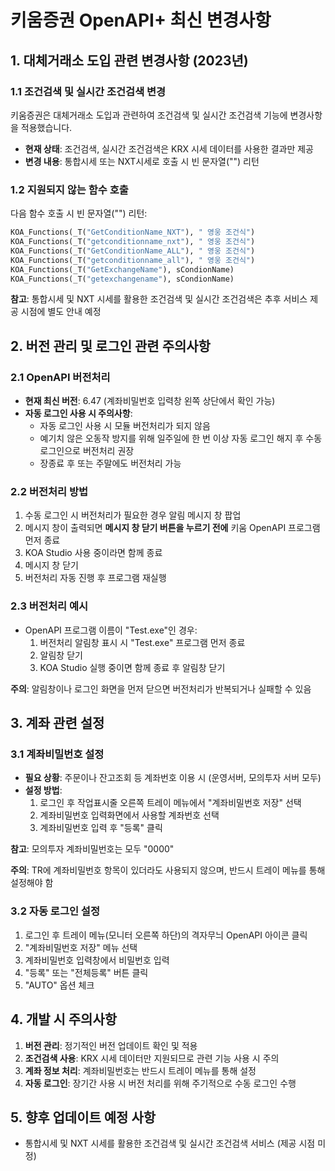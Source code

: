 # 키움증권 OpenAPI+ 최신 변경사항

## 1. 대체거래소 도입 관련 변경사항 (2023년)

### 1.1 조건검색 및 실시간 조건검색 변경

키움증권은 대체거래소 도입과 관련하여 조건검색 및 실시간 조건검색 기능에 변경사항을 적용했습니다.

- **현재 상태**: 조건검색, 실시간 조건검색은 KRX 시세 데이터를 사용한 결과만 제공
- **변경 내용**: 통합시세 또는 NXT시세로 호출 시 빈 문자열("") 리턴

### 1.2 지원되지 않는 함수 호출

다음 함수 호출 시 빈 문자열("") 리턴:
```python
KOA_Functions(_T("GetConditionName_NXT"), " 영웅 조건식")
KOA_Functions(_T("getconditionname_nxt"), " 영웅 조건식")
KOA_Functions(_T("GetConditionName_ALL"), " 영웅 조건식")
KOA_Functions(_T("getconditionname_all"), " 영웅 조건식")
KOA_Functions(_T("GetExchangeName"), sCondionName)
KOA_Functions(_T("getexchangename"), sCondionName)
```

**참고**: 통합시세 및 NXT 시세를 활용한 조건검색 및 실시간 조건검색은 추후 서비스 제공 시점에 별도 안내 예정

## 2. 버전 관리 및 로그인 관련 주의사항

### 2.1 OpenAPI 버전처리

- **현재 최신 버전**: 6.47 (계좌비밀번호 입력창 왼쪽 상단에서 확인 가능)
- **자동 로그인 사용 시 주의사항**: 
  - 자동 로그인 사용 시 모듈 버전처리가 되지 않음
  - 예기치 않은 오동작 방지를 위해 일주일에 한 번 이상 자동 로그인 해지 후 수동 로그인으로 버전처리 권장
  - 장종료 후 또는 주말에도 버전처리 가능

### 2.2 버전처리 방법

1. 수동 로그인 시 버전처리가 필요한 경우 알림 메시지 창 팝업
2. 메시지 창이 출력되면 **메시지 창 닫기 버튼을 누르기 전에** 키움 OpenAPI 프로그램 먼저 종료
3. KOA Studio 사용 중이라면 함께 종료
4. 메시지 창 닫기
5. 버전처리 자동 진행 후 프로그램 재실행

### 2.3 버전처리 예시

- OpenAPI 프로그램 이름이 "Test.exe"인 경우:
  1. 버전처리 알림창 표시 시 "Test.exe" 프로그램 먼저 종료
  2. 알림창 닫기
  3. KOA Studio 실행 중이면 함께 종료 후 알림창 닫기

**주의**: 알림창이나 로그인 화면을 먼저 닫으면 버전처리가 반복되거나 실패할 수 있음

## 3. 계좌 관련 설정

### 3.1 계좌비밀번호 설정

- **필요 상황**: 주문이나 잔고조회 등 계좌번호 이용 시 (운영서버, 모의투자 서버 모두)
- **설정 방법**:
  1. 로그인 후 작업표시줄 오른쪽 트레이 메뉴에서 "계좌비밀번호 저장" 선택
  2. 계좌비밀번호 입력화면에서 사용할 계좌번호 선택
  3. 계좌비밀번호 입력 후 "등록" 클릭
  
**참고**: 모의투자 계좌비밀번호는 모두 "0000"

**주의**: TR에 계좌비밀번호 항목이 있더라도 사용되지 않으며, 반드시 트레이 메뉴를 통해 설정해야 함

### 3.2 자동 로그인 설정

1. 로그인 후 트레이 메뉴(모니터 오른쪽 하단)의 격자무늬 OpenAPI 아이콘 클릭
2. "계좌비밀번호 저장" 메뉴 선택
3. 계좌비밀번호 입력창에서 비밀번호 입력
4. "등록" 또는 "전체등록" 버튼 클릭
5. "AUTO" 옵션 체크

## 4. 개발 시 주의사항

1. **버전 관리**: 정기적인 버전 업데이트 확인 및 적용
2. **조건검색 사용**: KRX 시세 데이터만 지원되므로 관련 기능 사용 시 주의
3. **계좌 정보 처리**: 계좌비밀번호는 반드시 트레이 메뉴를 통해 설정
4. **자동 로그인**: 장기간 사용 시 버전 처리를 위해 주기적으로 수동 로그인 수행

## 5. 향후 업데이트 예정 사항

- 통합시세 및 NXT 시세를 활용한 조건검색 및 실시간 조건검색 서비스 (제공 시점 미정) 